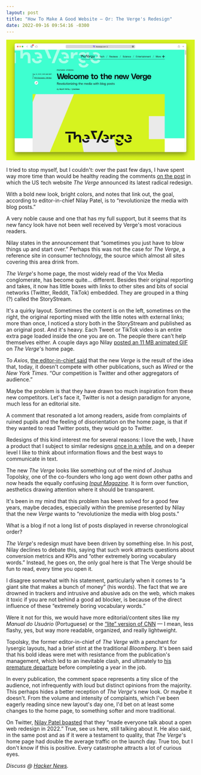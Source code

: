 ```yaml
---
layout: post
title: "How To Make A Good Website — Or: The Verge's Redesign"
date: 2022-09-16 09:54:16 -0300
---
```

![The Verge's post announcing its 2022 new layout, presented in a macOS' Safari window.](/assets/2022/the-verge-new-site/the-verge-2022.jpg)

I tried to stop myself, but I couldn't: over the past few days, I have spent way more time than would be healthy reading the comments [on the post](https://www.theverge.com/2022/9/13/23349876/the-verge-website-redesign-new-newsfeed-blogs-logo) in which the US tech website _The Verge_ announced its latest radical redesign.

With a bold new look, bright colors, and notes that link out, the goal, according to editor-in-chief Nilay Patel, is to “revolutionize the media with blog posts.”

A very noble cause and one that has my full support, but it seems that its new fancy look have not been well received by Verge's most voracious readers.

Nilay states in the announcement that “sometimes you just have to blow things up and start over.” Perhaps this was not the case for _The Verge_, a reference site in consumer technology, the source which almost all sites covering this area drink from.

_The Verge_'s home page, the most widely read of the Vox Media conglomerate, has become quite… different. Besides their original reporting and takes, it now has little boxes with links to other sites and bits of social networks (Twitter, Reddit, TikTok) embedded. They are grouped in a thing (?) called the StoryStream.

It's a quirky layout. Sometimes the content is on the left, sometimes on the right, the original reporting mixed with the little notes with external links; more than once, I noticed a story both in the StoryStream and published as an original post. And it's heavy. Each Tweet or TikTok video is an entire extra page loaded inside the one you are on. The people there can't help themselves either. A couple days ago Nilay [posted an 11 MB animated GIF](https://www.theverge.com/e/23116933) on _The Verge_'s home page.

To _Axios_, [the editor-in-chief said](https://www.axios.com/2022/09/13/verge-goes-after-twitter-new-redesign) that the new _Verge_ is the result of the idea that, today, it doesn't compete with other publications, such as _Wired_ or the _New York Times_. “Our competition is Twitter and other aggregators of audience.”

Maybe the problem is that they have drawn too much inspiration from these new competitors. Let's face it, Twitter is not a design paradigm for anyone, much less for an editorial site.

A comment that resonated a lot among readers, aside from complaints of ruined pupils and the feeling of disorientation on the home page, is that if they wanted to read Twitter posts, they would go to Twitter.

Redesigns of this kind interest me for several reasons: I love the web, I have a product that I subject to similar redesigns [once in a while](https://manualdousuario.net/novo-leiaute-2022/), and on a deeper level I like to think about information flows and the best ways to communicate in text.

The new _The Verge_ looks like something out of the mind of Joshua Topolsky, one of the co-founders who long ago went down other paths and now heads the equally confusing [_Input Magazine_](https://www.inputmag.com/). It is form over function, aesthetics drawing attention where it should be transparent.

It's been in my mind that this problem has been solved for a good few years, maybe decades, especially within the premise presented by Nilay that the new _Verge_ wants to “revolutionize the media with blog posts.”

What is a blog if not a long list of posts displayed in reverse chronological order?

_The Verge_'s redesign must have been driven by something else. In his post, Nilay declines to debate this, saying that such work attracts questions about conversion metrics and KPIs and “other extremely boring vocabulary words.” Instead, he goes on, the only goal here is that The Verge should be fun to read, every time you open it.

I disagree somewhat with his statement, particularly when it comes to “a giant site that makes a bunch of money” (his words). The fact that we are drowned in trackers and intrusive and abusive ads on the web, which makes it toxic if you are not behind a good ad blocker, is because of the direct influence of these “extremely boring vocabulary words.”

Were it not for this, we would have more editorial/content sites like my _Manual do Usuário_ (Portuguese) or the [“lite” version of CNN](https://lite.cnn.com/en) — I mean, less flashy, yes, but way more readable, organized, and really lightweight.

Topolsky, the former editor-in-chief of _The Verge_ with a penchant for lysergic layouts, had a brief stint at the traditional _Bloomberg_. It's been said that his bold ideas were met with resistance from the publication's management, which led to an inevitable clash, and ultimately to [his premature departure](https://www.wsj.com/articles/BL-269B-3969) before completing a year in the job.

In every publication, the comment space represents a tiny slice of the audience, not infrequently with loud but distinct opinions from the majority. This perhaps hides a better reception of _The Verge_'s new look. Or maybe it doesn't. From the volume and intensity of complaints, which I've been eagerly reading since new layout's day one, I'd bet on at least some changes to the home page, to something softer and more traditional.

On Twitter, [Nilay Patel boasted](https://twitter.com/reckless/status/1569894159330476032) that they “made everyone talk about a open web redesign in 2022.” True, see us here, still talking about it. He also said, in the same post and as if it were a testament to quality, that _The Verge_'s home page had double the average traffic on the launch day. True too, but I don't know if this is positive. Every catastrophe attracts a lot of curious eyes.

_Discuss @ [Hacker News](https://news.ycombinator.com/item?id=32865580)._